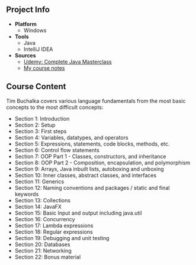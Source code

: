 ## Project Info
* **Platform**
  * Windows
* **Tools**
  * Java
  * IntelliJ IDEA
* **Sources**
  * [Udemy: Complete Java Masterclass](https://www.udemy.com/java-the-complete-java-developer-course/learn/v4/content)
  * [My course notes](https://github.com/MAShah-UK/CompleteJavaMasterclass/blob/master/Notes/Notes.docx)

## Course Content
Tim Buchalka covers various language fundamentals from the most basic concepts to the most difficult concepts:
* Section 1: Introduction
* Section 2: Setup
* Section 3: First steps
* Section 4: Variables, datatypes, and operators
* Section 5: Expressions, statements, code blocks, methods, etc.
* Section 6: Control flow statements
* Section 7: OOP Part 1 - Classes, constructors, and inheritance
* Section 8: OOP Part 2 - Composition, encapsulation, and polymorphism
* Section 9: Arrays, Java inbuilt lists, autoboxing and unboxing
* Section 10: Inner classes, abstract classes, and interfaces
* Section 11: Generics
* Section 12: Naming conventions and packages / static and final keywords
* Section 13: Collections
* Section 14: JavaFX
* Section 15: Basic Input and output including java.util
* Section 16: Concurrency
* Section 17: Lambda expressions
* Section 18: Regular expressions
* Section 19: Debugging and unit testing
* Section 20: Databases
* Section 21: Networking
* Section 22: Bonus material
